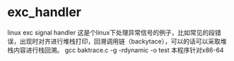 # exc_handler
linux exc signal handler
这是个linux下处理异常信号的例子，比如常见的段错误，出现时对齐进行堆栈打印，回溯调用链（backytace），可以的话可以采取堆栈内容进行栈回溯。
gcc baktrace.c -g -rdynamic -o test 本程序针对x86-64
